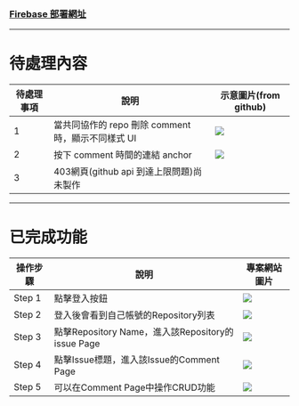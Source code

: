 ### [Firebase 部署網址](https://f2e-2bac8.web.app/login)

---

# 待處理內容 

| 待處理事項 | 說明 | 示意圖片(from github) |
| ------ | ------ | ------ |
| 1 | 當共同協作的 repo 刪除 comment 時，顯示不同樣式 UI | ![](https://imgur.com/ByeDSI4.png) |
| 2 | 按下 comment 時間的連結 anchor | ![](https://imgur.com/VFNcyv9.png)|
| 3 | 403網頁(github api 到達上限問題)尚未製作 | |


---

# 已完成功能 

| 操作步驟 | 說明 | 專案網站圖片 |
| ------ | ------ | ------ |
| Step 1 | 點擊登入按鈕 | ![](https://i.imgur.com/h0pDatm.png) |
| Step 2 | 登入後會看到自己帳號的Repository列表 | ![](https://i.imgur.com/fbeLOlr.png)|
| Step 3 | 點擊Repository Name，進入該Repository的issue Page | ![](https://i.imgur.com/kRPF9Ld.png) |
| Step 4 | 點擊Issue標題，進入該Issue的Comment Page | ![](https://i.imgur.com/Gv8jHcw.png)
| Step 5 | 可以在Comment Page中操作CRUD功能 | ![](https://i.imgur.com/cO0SyI2.png)

